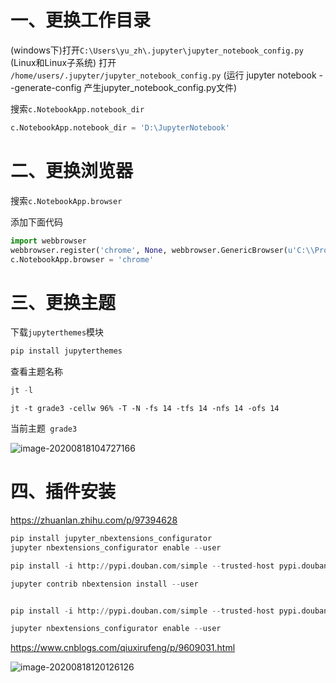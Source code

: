 # 一、更换工作目录

(windows下)打开`C:\Users\yu_zh\.jupyter\jupyter_notebook_config.py`
(Linux和Linux子系统) 打开 `/home/users/.jupyter/jupyter_notebook_config.py` (运行 jupyter notebook --generate-config 产生jupyter_notebook_config.py文件)

搜索`c.NotebookApp.notebook_dir`

```python
c.NotebookApp.notebook_dir = 'D:\JupyterNotebook'
```

# 二、更换浏览器

搜索`c.NotebookApp.browser`

添加下面代码

```python
import webbrowser
webbrowser.register('chrome', None, webbrowser.GenericBrowser(u'C:\\Program Files (x86)\\Google\\Chrome\\Application\\chrome.exe'))
c.NotebookApp.browser = 'chrome'
```

# 三、更换主题

下载`jupyterthemes`模块

```python
pip install jupyterthemes
```

查看主题名称

```python
jt -l
```

```
jt -t grade3 -cellw 96% -T -N -fs 14 -tfs 14 -nfs 14 -ofs 14
```



当前主题` grade3`

![image-20200818104727166](C:\Users\yu_zh\AppData\Roaming\Typora\typora-user-images\image-20200818104727166.png)

# 四、插件安装

https://zhuanlan.zhihu.com/p/97394628

```python
pip install jupyter_nbextensions_configurator
jupyter nbextensions_configurator enable --user

pip install -i http://pypi.douban.com/simple --trusted-host pypi.douban.com jupyter_contrib_nbextensions

jupyter contrib nbextension install --user


pip install -i http://pypi.douban.com/simple --trusted-host pypi.douban.com  jupyter_nbextensions_configurator

jupyter nbextensions_configurator enable --user

```
https://www.cnblogs.com/qiuxirufeng/p/9609031.html

![image-20200818120126126](C:\Users\yu_zh\AppData\Roaming\Typora\typora-user-images\image-20200818120126126.png)

